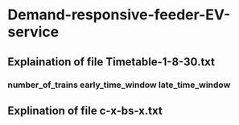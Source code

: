 # Demand-responsive-feeder-EV-service
## Explaination of file Timetable-1-8-30.txt
### number_of_trains  early_time_window   late_time_window

## Explination of file c-x-bs-x.txt
